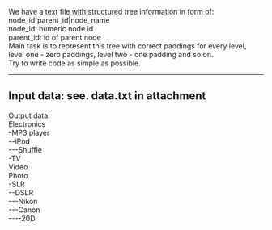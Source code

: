 We have a text file with structured tree information in form of:<br>
   node_id|parent_id|node_name<br>
   node_id: numeric node id<br>
   parent_id: id of parent node<br>
Main task is to represent this tree with correct paddings for every level,
level one - zero paddings, level two - one padding and so on.<br>
Try to write code as simple as possible.

---------------------------------------------------------------------------
Input data:
see. data.txt in attachment
---------------------------------------------------------------------------

Output data:<br>
Electronics<br>
-MP3 player<br>
--iPod<br>
---Shuffle<br>
-TV<br>
Video<br>
Photo<br>
-SLR<br>
--DSLR<br>
---Nikon<br>
---Canon<br>
----20D<br>


